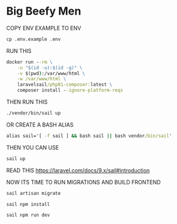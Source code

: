 <h1><strong>Big Beefy Men</strong></h1>

COPY ENV EXAMPLE TO ENV
```cmd
cp .env.example .env
```

RUN THIS
```cmd
docker run --rm \
    -u "$(id -u):$(id -g)" \
    -v $(pwd):/var/www/html \
    -w /var/www/html \
    laravelsail/php81-composer:latest \
    composer install --ignore-platform-reqs
```

THEN RUN THIS
```cmd
./vendor/bin/sail up
```

OR CREATE A BASH ALIAS
```cmd
alias sail='[ -f sail ] && bash sail || bash vendor/bin/sail'
```

THEN YOU CAN USE
```cmd
sail up
```

READ THIS
https://laravel.com/docs/9.x/sail#introduction

NOW ITS TIME TO RUN MIGRATIONS AND BUILD FRONTEND
```cmd
sail artisan migrate
```
```cmd
sail npm install
```
```cmd
sail npm run dev
```
